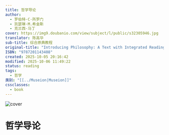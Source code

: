 ```yaml
---
title: 哲学导论
author:
  - 罗伯特·C·所罗门
  - 凯瑟琳·M.希金斯
  - 克兰西·马丁
cover: https://img9.doubanio.com/view/subject/l/public/s32305946.jpg
translator: 陈高华
sub-title: 综合原典教程
original-title: "Introducing Philosophy: A Text with Integrated Readings, 11e"
ISBN: "9787201143408"
created: 2025-10-05 20:16:42
modified: 2025-10-06 11:49:22
status: reading
tags:
  - 哲学
类别: "[[../Museion|Museion]]"
cssclasses:
  - book
---
```

<img src="https://img9.doubanio.com/view/subject/l/public/s32305946.jpg" alt="cover">

# 哲学导论


